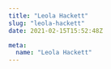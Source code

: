 ```yaml
---
title: "Leola Hackett"
slug: "leola-hackett"
date: 2021-02-15T15:52:48Z

meta:
  name: "Leola Hackett"
---
```


